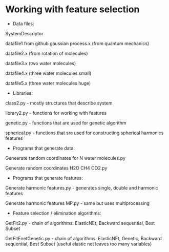 # Working with feature selection

* Data files:

SystemDescriptor

datafile1 from github gaussian process.x (from quantum mechanics)

datafile2.x  (from rotation of molecules)

datafile3.x (two water molecules)

datafile4.x (three water molecules small)

datafile5.x (three water molecules huge)

* Libraries:

class2.py - mostly structures that describe system

library2.py - functions for working with features

genetic.py - functions that are used for genetic algorithm

spherical.py - functions that sre used for constructing spherical harmonics features

* Programs that generate data:

Geneerate random coordinates for N water molecules.py

Generate random coordinates H2O CH4 CO2.py

* Programs that genarate features:

Generate harmonic features.py - generates single, double and harmonic features

Generate harmonic features MP.py - same but uses multiprocessing

* Feature selection / elimination algorithms:

GetFit2.py - chain of algorithms: ElasticNEt, Backward sequential, Best Subset

GetFitEnetGenetic.py - chain of algorithms: ElasticNEt, Genetic, Backward sequential, Best Subset (useful elastic net leaves too many variables)

